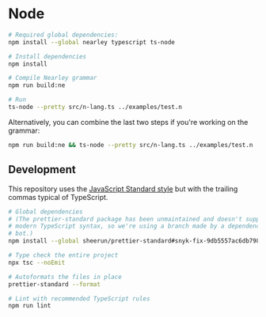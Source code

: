 # Node

```sh
# Required global dependencies:
npm install --global nearley typescript ts-node

# Install dependencies
npm install

# Compile Nearley grammar
npm run build:ne

# Run
ts-node --pretty src/n-lang.ts ../examples/test.n
```

Alternatively, you can combine the last two steps if you're working on the
grammar:

```sh
npm run build:ne && ts-node --pretty src/n-lang.ts ../examples/test.n
```

## Development

This repository uses the [JavaScript Standard style](https://standardjs.com/)
but with the trailing commas typical of TypeScript.

```sh
# Global dependencies
# (The prettier-standard package has been unmaintained and doesn't support
# modern TypeScript syntax, so we're using a branch made by a dependency updater
# bot.)
npm install --global sheerun/prettier-standard#snyk-fix-9db5557ac6db798b421e149e10797a39 eslint

# Type check the entire project
npx tsc --noEmit

# Autoformats the files in place
prettier-standard --format

# Lint with recommended TypeScript rules
npm run lint
```
